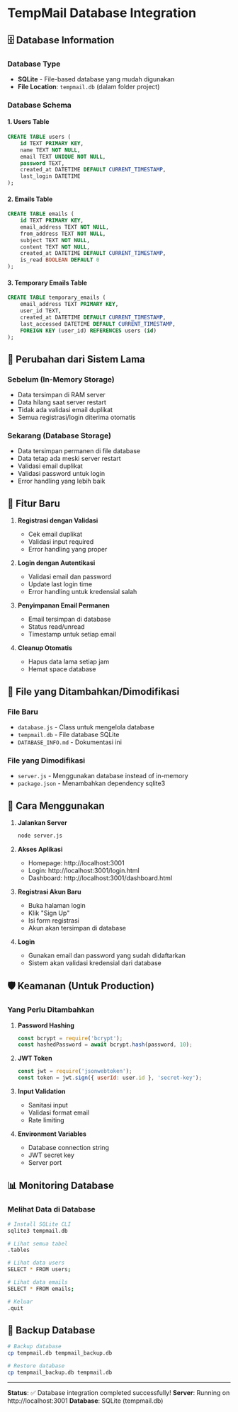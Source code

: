 # TempMail Database Integration

## 🗄️ Database Information

### Database Type
- **SQLite** - File-based database yang mudah digunakan
- **File Location**: `tempmail.db` (dalam folder project)

### Database Schema

#### 1. Users Table
```sql
CREATE TABLE users (
    id TEXT PRIMARY KEY,
    name TEXT NOT NULL,
    email TEXT UNIQUE NOT NULL,
    password TEXT,
    created_at DATETIME DEFAULT CURRENT_TIMESTAMP,
    last_login DATETIME
);
```

#### 2. Emails Table
```sql
CREATE TABLE emails (
    id TEXT PRIMARY KEY,
    email_address TEXT NOT NULL,
    from_address TEXT NOT NULL,
    subject TEXT NOT NULL,
    content TEXT NOT NULL,
    created_at DATETIME DEFAULT CURRENT_TIMESTAMP,
    is_read BOOLEAN DEFAULT 0
);
```

#### 3. Temporary Emails Table
```sql
CREATE TABLE temporary_emails (
    email_address TEXT PRIMARY KEY,
    user_id TEXT,
    created_at DATETIME DEFAULT CURRENT_TIMESTAMP,
    last_accessed DATETIME DEFAULT CURRENT_TIMESTAMP,
    FOREIGN KEY (user_id) REFERENCES users (id)
);
```

## 🔄 Perubahan dari Sistem Lama

### Sebelum (In-Memory Storage)
- Data tersimpan di RAM server
- Data hilang saat server restart
- Tidak ada validasi email duplikat
- Semua registrasi/login diterima otomatis

### Sekarang (Database Storage)
- Data tersimpan permanen di file database
- Data tetap ada meski server restart
- Validasi email duplikat
- Validasi password untuk login
- Error handling yang lebih baik

## 🚀 Fitur Baru

1. **Registrasi dengan Validasi**
   - Cek email duplikat
   - Validasi input required
   - Error handling yang proper

2. **Login dengan Autentikasi**
   - Validasi email dan password
   - Update last login time
   - Error handling untuk kredensial salah

3. **Penyimpanan Email Permanen**
   - Email tersimpan di database
   - Status read/unread
   - Timestamp untuk setiap email

4. **Cleanup Otomatis**
   - Hapus data lama setiap jam
   - Hemat space database

## 📁 File yang Ditambahkan/Dimodifikasi

### File Baru
- `database.js` - Class untuk mengelola database
- `tempmail.db` - File database SQLite
- `DATABASE_INFO.md` - Dokumentasi ini

### File yang Dimodifikasi
- `server.js` - Menggunakan database instead of in-memory
- `package.json` - Menambahkan dependency sqlite3

## 🔧 Cara Menggunakan

1. **Jalankan Server**
   ```bash
   node server.js
   ```

2. **Akses Aplikasi**
   - Homepage: http://localhost:3001
   - Login: http://localhost:3001/login.html
   - Dashboard: http://localhost:3001/dashboard.html

3. **Registrasi Akun Baru**
   - Buka halaman login
   - Klik "Sign Up"
   - Isi form registrasi
   - Akun akan tersimpan di database

4. **Login**
   - Gunakan email dan password yang sudah didaftarkan
   - Sistem akan validasi kredensial dari database

## 🛡️ Keamanan (Untuk Production)

### Yang Perlu Ditambahkan
1. **Password Hashing**
   ```javascript
   const bcrypt = require('bcrypt');
   const hashedPassword = await bcrypt.hash(password, 10);
   ```

2. **JWT Token**
   ```javascript
   const jwt = require('jsonwebtoken');
   const token = jwt.sign({ userId: user.id }, 'secret-key');
   ```

3. **Input Validation**
   - Sanitasi input
   - Validasi format email
   - Rate limiting

4. **Environment Variables**
   - Database connection string
   - JWT secret key
   - Server port

## 📊 Monitoring Database

### Melihat Data di Database
```bash
# Install SQLite CLI
sqlite3 tempmail.db

# Lihat semua tabel
.tables

# Lihat data users
SELECT * FROM users;

# Lihat data emails
SELECT * FROM emails;

# Keluar
.quit
```

## 🔄 Backup Database

```bash
# Backup database
cp tempmail.db tempmail_backup.db

# Restore database
cp tempmail_backup.db tempmail.db
```

---

**Status**: ✅ Database integration completed successfully!
**Server**: Running on http://localhost:3001
**Database**: SQLite (tempmail.db)

